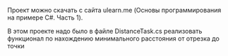 Проект можно скачать с сайта ulearn.me (Основы программирования на примере C#. Часть 1).

В этом проекте надо было в файле DistanceTask.cs реализовать функционал по нахождению минимального расстояния от отрезка до точки
